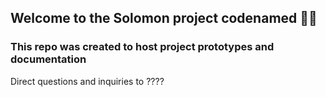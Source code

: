 ## Welcome to the Solomon project codenamed 🍿🌱
### This repo was created to host project prototypes and documentation

Direct questions and inquiries to ????